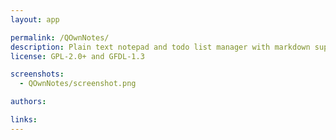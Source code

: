 ```yaml
---
layout: app

permalink: /QOwnNotes/
description: Plain text notepad and todo list manager with markdown support that works together with ownCloud/Nextcloud
license: GPL-2.0+ and GFDL-1.3

screenshots:
  - QOwnNotes/screenshot.png

authors:

links:
---
```

